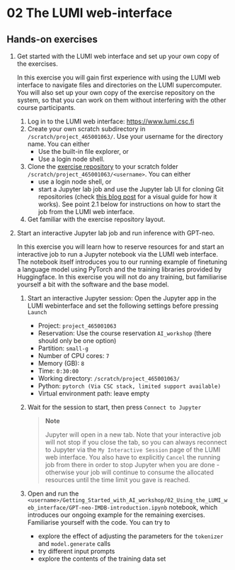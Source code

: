 # 02 The LUMI web-interface

## Hands-on exercises

1. Get started with the LUMI web interface and set up your own copy of the exercises.

    In this exercise you will gain first experience with using the LUMI web interface to navigate files and directories on the LUMI supercomputer. You will also set up your own copy of the exercise repository on the system, so that you can work on them without interfering with the other course participants.
   
   1. Log in to the LUMI web interface: https://www.lumi.csc.fi
   2. Create your own scratch subdirectory in `/scratch/project_465001063/`. Use your username for the directory name. You can either
        - Use the built-in file explorer, or
        - Use a login node shell.
   3. Clone the [exercise repository](https://github.com/Lumi-supercomputer/Getting_Started_with_AI_workshop) to your scratch folder `/scratch/project_465001063/<username>`. You can either
        - use a login node shell, or
        - start a Jupyter lab job and use the Jupyter lab UI for cloning Git repositories (check [this blog post](https://blog.reviewnb.com/jupyterlab-git-extension/) for a visual guide for how it works). See point 2.1 below for instructions on how to start the job from the LUMI web interface.
   4. Get familiar with the exercise repository layout.

2. Start an interactive Jupyter lab job and run inference with GPT-neo.

    In this exercise you will learn how to reserve resources for and start an interactive job to run a Jupyter notebook via the LUMI web interface. The notebook itself introduces you to our running example of finetuning a language model using PyTorch and the training libraries provided by Huggingface. In this exercise you will not do any training, but familiarise yourself a bit with the software and the base model.

    1. Start an interactive Jupyter session: Open the Jupyter app in the LUMI webinterface and set the following settings before pressing `Launch`
        - Project: `project_465001063`
        - Reservation: Use the course reservation `AI_workshop` (there should only be one option)
        - Partition: `small-g`
        - Number of CPU cores: `7`
        - Memory (GB): `8`
        - Time: `0:30:00`
        - Working directory: `/scratch/project_465001063/`
        - Python: `pytorch (Via CSC stack, limited support available)`
        - Virtual environment path: leave empty
    2. Wait for the session to start, then press `Connect to Jupyter`
        
        > **Note**
        >
        > Jupyter will open in a new tab. Note that your interactive job will not stop if you close the tab, so you can always reconnect to Jupyter via the `My Interactive Session` page of the LUMI web interface. You also have to explicitly `Cancel` the running job from there in order to stop Jupyter when you are done - otherwise your job will continue to consume the allocated resources until the time limit you gave is reached.

    3. Open and run the `<username>/Getting_Started_with_AI_workshop/02_Using_the_LUMI_web_interface/GPT-neo-IMDB-introduction.ipynb` notebook, which introduces our ongoing example for the remaining exercises. Familiarise yourself with the code. You can try to
        - explore the effect of adjusting the parameters for the `tokenizer` and `model.generate` calls
        - try different input prompts
        - explore the contents of the training data set

